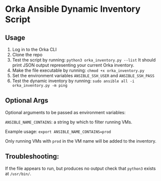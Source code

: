 # Orka Ansible Dynamic Inventory Script

## Usage
1. Log in to the Orka CLI
2. Clone the repo
3. Test the script by running: `python3 orka_inventory.py --list`
It should print JSON output representing your current Orka inventory.
4. Make the file executable by running: `chmod +x orka_inventory.py`
5. Set the environment variables `ANSIBLE_SSH_USER` and `ANSIBLE_SSH_PASS`
6. Test the dynamic inventory by running: `sudo ansible all -i orka_inventory.py -m ping`

## Optional Args
Optional arguments to be passed as environment variables:

`ANSIBLE_NAME_CONTAINS`: a string by which to filter running VMs. 

Example usage:
`export ANSIBLE_NAME_CONTAINS=prod`

Only running VMs with `prod` in the VM name will be added to the inventory.

## Troubleshooting:
If the file appears to run, but produces no output check that `python3` exists at `/usr/bin/`.
